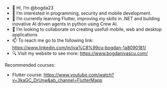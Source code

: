 - 👋 Hi, I’m @bogda23
- 👀 I’m interested in programming, security and mobile development.
- 🌱 I’m currently learning Flutter, improving my skills in .NET and building inovative AI driven agents in python using Crew AI.
- 💞️ I’m looking to collaborate on creating usefull mobile, web and desktop applications
- 📫 To reach me go to the following link:  https://www.linkedin.com/in/iva%C8%99cu-bogdan-1a8090181/
- 🔍 Visit my website to see more: https://www.bogdanivascu.com/ 



Recommended courses:
  - Flutter course: https://www.youtube.com/watch?v=3kaGC_DrUnw&ab_channel=FlutterMapp 
<!---
bogda23/bogda23 is a ✨ special ✨ repository because its `README.md` (this file) appears on your GitHub profile.
You can click the Preview link to take a look at your changes.
--->
